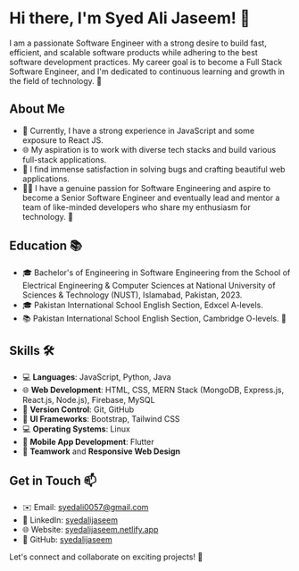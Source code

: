 # Hi there, I'm Syed Ali Jaseem! 👋

I am a passionate Software Engineer with a strong desire to build fast, efficient, and scalable software products while adhering to the best software development practices. My career goal is to become a Full Stack Software Engineer, and I'm dedicated to continuous learning and growth in the field of technology. 🚀

## About Me
- 💼 Currently, I have a strong experience in JavaScript and some exposure to React JS.
- 🌐 My aspiration is to work with diverse tech stacks and build various full-stack applications.
- 🚀 I find immense satisfaction in solving bugs and crafting beautiful web applications.
- 👨‍💻 I have a genuine passion for Software Engineering and aspire to become a Senior Software Engineer and eventually lead and mentor a team of like-minded developers who share my enthusiasm for technology. 🚀

## Education 📚
- 🎓 Bachelor's of Engineering in Software Engineering from the School of Electrical Engineering & Computer Sciences at National University of Sciences & Technology (NUST), Islamabad, Pakistan, 2023.
- 🎓 Pakistan International School English Section, Edxcel A-levels.
- 📚 Pakistan International School English Section, Cambridge O-levels. 📖

## Skills 🛠️
- 💻 **Languages**: JavaScript, Python, Java
- 🌐 **Web Development**: HTML, CSS, MERN Stack (MongoDB, Express.js, React.js, Node.js), Firebase, MySQL
- 📡 **Version Control**: Git, GitHub
- 🎨 **UI Frameworks**: Bootstrap, Tailwind CSS
- 💻 **Operating Systems**: Linux
- 📱 **Mobile App Development**: Flutter
- 👥 **Teamwork** and **Responsive Web Design**

## Get in Touch 📫
- ✉️ Email: [syedali0057@gmail.com](mailto:syedali0057@gmail.com)
- 🔗 LinkedIn: [syedalijaseem](https://www.linkedin.com/in/syedalijaseem/)
- 🌐 Website: [syedalijaseem.netlify.app](https://syedalijaseem.netlify.app/)
- 💼 GitHub: [syedalijaseem](https://github.com/syedalijaseem)

Let's connect and collaborate on exciting projects! 🚀
